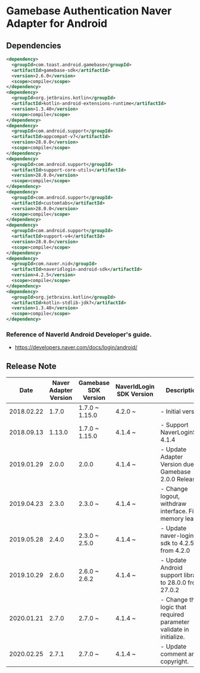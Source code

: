 # Gamebase Authentication Naver Adapter for Android

## Dependencies

```xml
<dependency>
  <groupId>com.toast.android.gamebase</groupId>
  <artifactId>gamebase-sdk</artifactId>
  <version>2.6.0</version>
  <scope>compile</scope>
</dependency>
<dependency>
  <groupId>org.jetbrains.kotlin</groupId>
  <artifactId>kotlin-android-extensions-runtime</artifactId>
  <version>1.3.40</version>
  <scope>compile</scope>
</dependency>
<dependency>
  <groupId>com.android.support</groupId>
  <artifactId>appcompat-v7</artifactId>
  <version>28.0.0</version>
  <scope>compile</scope>
</dependency>
<dependency>
  <groupId>com.android.support</groupId>
  <artifactId>support-core-utils</artifactId>
  <version>28.0.0</version>
  <scope>compile</scope>
</dependency>
<dependency>
  <groupId>com.android.support</groupId>
  <artifactId>customtabs</artifactId>
  <version>28.0.0</version>
  <scope>compile</scope>
</dependency>
<dependency>
  <groupId>com.android.support</groupId>
  <artifactId>support-v4</artifactId>
  <version>28.0.0</version>
  <scope>compile</scope>
</dependency>
<dependency>
  <groupId>com.naver.nid</groupId>
  <artifactId>naveridlogin-android-sdk</artifactId>
  <version>4.2.5</version>
  <scope>compile</scope>
</dependency>
<dependency>
  <groupId>org.jetbrains.kotlin</groupId>
  <artifactId>kotlin-stdlib-jdk7</artifactId>
  <version>1.3.40</version>
  <scope>compile</scope>
</dependency>
```

### Reference of Naverld Android Developer's guide.

* https://developers.naver.com/docs/login/android/

## Release Note

| Date | Naver Adapter Version | Gamebase SDK Version | NaverIdLogin SDK Version | Description |
| ---- | ---------------------- | -------------------- | --------------------------- | ----------- |
| 2018.02.22 | 1.7.0  | 1.7.0 ~ 1.15.0 | 4.2.0 ~ | - Initial version |
| 2018.09.13 | 1.13.0 | 1.7.0 ~ 1.15.0 | 4.1.4 ~ | - Support NaverLoginSDK 4.1.4 |
| 2019.01.29 | 2.0.0  | 2.0.0          | 4.1.4 ~ | - Update Adapter Version due to Gamebase 2.0.0 Release |
| 2019.04.23 | 2.3.0  | 2.3.0 ~        | 4.1.4 ~ | - Change logout, withdraw interface. Fix a memory leak |
| 2019.05.28 | 2.4.0  | 2.3.0 ~ 2.5.0  | 4.1.4 ~ | - Update naver-login-sdk to 4.2.5 from 4.2.0 |
| 2019.10.29 | 2.6.0  | 2.6.0 ~ 2.6.2  | 4.1.4 ~ | - Update Android support library to 28.0.0 from 27.0.2 |
| 2020.01.21 | 2.7.0  | 2.7.0 ~        | 4.1.4 ~ | - Change the logic that required parameter validate in initialize. |
| 2020.02.25 | 2.7.1  | 2.7.0 ~        | 4.1.4 ~ | - Update comment and copyright. |
